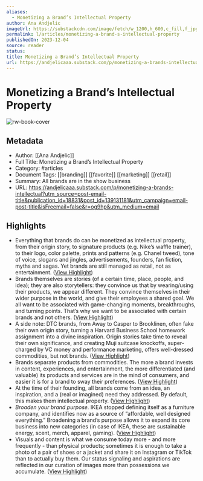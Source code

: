 ```yaml
---
aliases:
  - Monetizing a Brand’s Intellectual Property
author: Ana Andjelic
imageUrl: https://substackcdn.com/image/fetch/w_1200,h_600,c_fill,f_jpg,q_auto:good,fl_progressive:steep,g_auto/https%3A%2F%2Fsubstack-post-media.s3.amazonaws.com%2Fpublic%2Fimages%2F10ebe90b-3759-4bab-b4a7-ef01725e9b4f_1784x1002.png
permalink: l/articles/monetizing-a-brand-s-intellectual-property
publishedOn: 2023-12-04
source: reader
status: 
title: Monetizing a Brand’s Intellectual Property
url: https://andjelicaaa.substack.com/p/monetizing-a-brands-intellectual?utm_source=post-email-title&publication_id=18831&post_id=139131181&utm_campaign=email-post-title&isFreemail=false&r=og9hp&utm_medium=email
---
```

# Monetizing a Brand’s Intellectual Property

![rw-book-cover](https://substackcdn.com/image/fetch/w_1200,h_600,c_fill,f_jpg,q_auto:good,fl_progressive:steep,g_auto/https%3A%2F%2Fsubstack-post-media.s3.amazonaws.com%2Fpublic%2Fimages%2F10ebe90b-3759-4bab-b4a7-ef01725e9b4f_1784x1002.png)

## Metadata

- Author: [[Ana Andjelic]]
- Full Title: Monetizing a Brand’s Intellectual Property
- Category: #articles
- Document Tags: [[branding]] [[favorite]] [[marketing]] [[retail]]
- Summary: All brands are in the show business
- URL: https://andjelicaaa.substack.com/p/monetizing-a-brands-intellectual?utm_source=post-email-title&publication_id=18831&post_id=139131181&utm_campaign=email-post-title&isFreemail=false&r=og9hp&utm_medium=email

## Highlights

- Everything that brands do can be monetized as intellectual property, from their origin story, to signature products (e.g. Nike’s waffle trainer), to their logo, color palette, prints and patterns (e.g. Chanel tweed), tone of voice, slogans and jingles, advertisements, founders, fan fiction, myths and sagas.
  Yet brands are still managed as retail, not as entertainment. ([View Highlight](https://read.readwise.io/read/01hr9j8n2j9gnrh61nz8f95fnf))
- Brands themselves are stories (of a certain time, place, people, and idea); they are also storytellers: they convince us that by wearing/using their products, we appear different. They convince themselves in their wider purpose in the world, and give their employees a shared goal. We all want to be associated with game-changing moments, breakthroughs, and turning points. That’s why we want to be associated with certain brands and not others. ([View Highlight](https://read.readwise.io/read/01hr9j8y9ts9r0rk43j3v19y95))
- A side note: DTC brands, from Away to Casper to Brooklinen, often fake their own origin story, turning a Harvard Business School homework assignment into a divine inspiration. Origin stories take time to reveal their own significance, and creating Muji suitcase knockoffs, super-charged by VC money and performance marketing, offers well-dressed commodities, but not brands. ([View Highlight](https://read.readwise.io/read/01hr9j9d5g42zn7bd0drh1mms7))
- Brands separate products from commodities. The more a brand invests in content, experiences, and entertainment, the more differentiated (and valuable) its products and services are in the mind of consumers, and easier it is for a brand to sway their preferences. ([View Highlight](https://read.readwise.io/read/01hr9j9nry0p88mjjqp9vfs9kg))
- At the time of their founding, all brands come from an idea, an inspiration, and a (real or imagined) need they addressed. By default, this makes them intellectual property. ([View Highlight](https://read.readwise.io/read/01hj3mjnb34y2859pv23xgkbf3))
- _Broaden your brand purpose._ IKEA stopped defining itself as a furniture company, and identifies now as a source of “affordable, well designed everything.” Broadening a brand’s purpose allows it to expand its core business into new categories (in case of IKEA, these are sustainable energy, scent, merch, apparel, gaming). ([View Highlight](https://read.readwise.io/read/01hr9jbqk02f01enqyjgpyw2kz))
- Visuals and content is what we consume today more - and more frequently - than physical products; sometimes it is enough to take a photo of a pair of shoes or a jacket and share it on Instagram or TikTok than to actually buy them. Our status signaling and aspirations are reflected in our curation of images more than possessions we accumulate. ([View Highlight](https://read.readwise.io/read/01hj3mn88m27vfqfaqcmtcrkh5))
